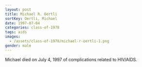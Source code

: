 ```yaml
---
layout: post
title: Michael R. Oertli
sortKey: Oertli, Michael
date: 1997-07-04
categories: class-of-1978
tags: aids
images:
  - /assets/class-of-1978/michael-r-oertli-1.png
gender: male
---
```

Michael died on July 4, 1997 of complications related to HIV/AIDS.
